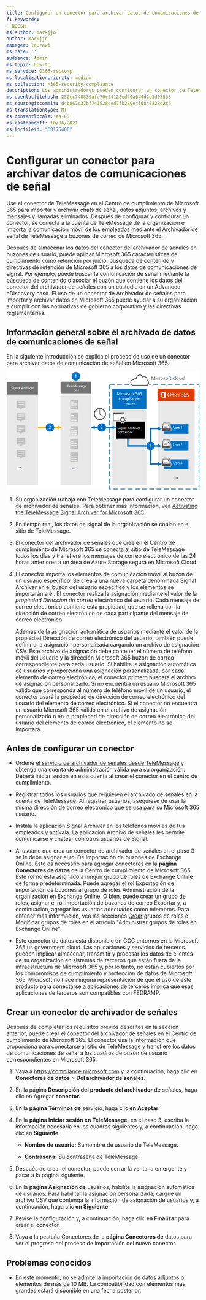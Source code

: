 ```yaml
---
title: Configurar un conector para archivar datos de comunicaciones de señal en Microsoft 365
f1.keywords:
- NOCSH
ms.author: markjjo
author: markjjo
manager: laurawi
ms.date: ''
audience: Admin
ms.topic: how-to
ms.service: O365-seccomp
ms.localizationpriority: medium
ms.collection: M365-security-compliance
description: Los administradores pueden configurar un conector de TeleMessage para importar y archivar datos de comunicaciones de señal en Microsoft 365. Esto le permite archivar datos de orígenes de datos de terceros en Microsoft 365 para que pueda usar características de cumplimiento como retención legal, búsqueda de contenido y directivas de retención para administrar los datos de terceros de su organización.
ms.openlocfilehash: 250ec748839afd70c24128ed70a644d2e3d05533
ms.sourcegitcommit: d4b867e37bf741528ded7fb289e4f6847228d2c5
ms.translationtype: MT
ms.contentlocale: es-ES
ms.lasthandoff: 10/06/2021
ms.locfileid: "60175400"
---
```

# <a name="set-up-a-connector-to-archive-signal-communications-data"></a>Configurar un conector para archivar datos de comunicaciones de señal

Use el conector de TeleMessage en el Centro de cumplimiento de Microsoft 365 para importar y archivar chats de señal, datos adjuntos, archivos y mensajes y llamadas eliminados. Después de configurar y configurar un conector, se conecta a la cuenta de TeleMessage de la organización e importa la comunicación móvil de los empleados mediante el Archivador de señal de TeleMessage a buzones de correo de Microsoft 365.

Después de almacenar los datos del conector del archivador de señales en buzones de usuario, puede aplicar Microsoft 365 características de cumplimiento como retención por juicio, búsqueda de contenido y directivas de retención de Microsoft 365 a los datos de comunicaciones de signal. Por ejemplo, puede buscar la comunicación de señal mediante la búsqueda de contenido o asociar el buzón que contiene los datos del conector del archivador de señales con un custodio en un Advanced eDiscovery caso. El uso de un conector de Archivador de señales para importar y archivar datos en Microsoft 365 puede ayudar a su organización a cumplir con las normativas de gobierno corporativo y las directivas reglamentarias.

## <a name="overview-of-archiving-signal-communications-data"></a>Información general sobre el archivado de datos de comunicaciones de señal

En la siguiente introducción se explica el proceso de uso de un conector para archivar datos de comunicación de señal en Microsoft 365.

![Flujo de trabajo de archivado de comunicaciones de señal.](../media/SignalConnectorWorkflow.png)

1. Su organización trabaja con TeleMessage para configurar un conector de archivador de señales. Para obtener más información, vea [Activating the TeleMessage Signal Archiver for Microsoft 365](https://www.telemessage.com/microsoft-365-activation-for-signal-archiver/).

2. En tiempo real, los datos de signal de la organización se copian en el sitio de TeleMessage.

3. El conector del archivador de señales que cree en el Centro de cumplimiento de Microsoft 365 se conecta al sitio de TeleMessage todos los días y transfiere los mensajes de correo electrónico de las 24 horas anteriores a un área de Azure Storage segura en Microsoft Cloud.

4. El conector importa los elementos de comunicación móvil al buzón de un usuario específico. Se creará una nueva carpeta denominada Signal Archiver en el buzón del usuario específico y los elementos se importarán a él. El conector realiza la asignación mediante el valor de la *propiedad Dirección de correo* electrónico del usuario. Cada mensaje de correo electrónico contiene esta propiedad, que se rellena con la dirección de correo electrónico de cada participante del mensaje de correo electrónico.

   Además de la asignación automática  de usuarios mediante el valor de la propiedad Dirección de correo electrónico del usuario, también puede definir una asignación personalizada cargando un archivo de asignación CSV. Este archivo de asignación debe contener el número de teléfono móvil del usuario y la dirección Microsoft 365 buzón de correo correspondiente para cada usuario. Si habilita la asignación automática de usuarios y proporciona una asignación personalizada, por cada elemento de correo electrónico, el conector primero buscará el archivo de asignación personalizado. Si no encuentra un usuario Microsoft 365 válido que corresponda al número de teléfono móvil de un usuario, el conector usará la propiedad de dirección de correo electrónico del usuario del elemento de correo electrónico. Si el conector no encuentra un usuario Microsoft 365 válido en el  archivo de asignación personalizado o en la propiedad de dirección de correo electrónico del usuario del elemento de correo electrónico, el elemento no se importará.

## <a name="before-you-set-up-a-connector"></a>Antes de configurar un conector

- Ordene [el servicio de archivador de señales desde TeleMessage](https://www.telemessage.com/mobile-archiver/order-mobile-archiver-for-o365/) y obtenga una cuenta de administración válida para su organización. Deberá iniciar sesión en esta cuenta al crear el conector en el centro de cumplimiento.

- Registrar todos los usuarios que requieren el archivado de señales en la cuenta de TeleMessage. Al registrar usuarios, asegúrese de usar la misma dirección de correo electrónico que se usa para su Microsoft 365 usuario.

- Instala la aplicación Signal Archiver en los teléfonos móviles de tus empleados y actívala. La aplicación Archivo de señales les permite comunicarse y chatear con otros usuarios de Signal.

- Al usuario que crea un conector de archivador de señales en el paso 3 se le debe asignar el rol De importación de buzones de Exchange Online. Esto es necesario para agregar conectores en la **página Conectores de datos** de la Centro de cumplimiento de Microsoft 365. Este rol no está asignado a ningún grupo de roles de Exchange Online de forma predeterminada. Puede agregar el rol Exportación de importación de buzones al grupo de roles Administración de la organización en Exchange Online. O bien, puede crear un grupo de roles, asignar el rol Importación de buzones de correo Exportar y, a continuación, agregar los usuarios adecuados como miembros. Para obtener más información, vea [](/Exchange/permissions-exo/role-groups#modify-role-groups) las secciones [Crear](/Exchange/permissions-exo/role-groups#create-role-groups) grupos de roles o Modificar grupos de roles en el artículo "Administrar grupos de roles en Exchange Online".

- Este conector de datos está disponible en GCC entornos en la Microsoft 365 us government cloud. Las aplicaciones y servicios de terceros pueden implicar almacenar, transmitir y procesar los datos de clientes de su organización en sistemas de terceros que están fuera de la infraestructura de Microsoft 365 y, por lo tanto, no están cubiertos por los compromisos de cumplimiento y protección de datos de Microsoft 365. Microsoft no hace ninguna representación de que el uso de este producto para conectarse a aplicaciones de terceros implica que esas aplicaciones de terceros son compatibles con FEDRAMP.

## <a name="create-a-signal-archiver-connector"></a>Crear un conector de archivador de señales

Después de completar los requisitos previos descritos en la sección anterior, puede crear el conector del archivador de señales en el Centro de cumplimiento de Microsoft 365. El conector usa la información que proporciona para conectarse al sitio de TeleMessage y transfiere los datos de comunicaciones de señal a los cuadros de buzón de usuario correspondientes en Microsoft 365.

1. Vaya a <https://compliance.microsoft.com> y, a continuación, haga clic en **Conectores de datos**  >  **Del archivador de señales**.

2. En la página **Descripción del producto del archivador** de señales, haga clic en Agregar **conector.**

3. En la **página Términos de** servicio, haga clic **en Aceptar**.

4. En la **página Iniciar sesión en TeleMessage,** en el paso 3, escriba la información necesaria en los cuadros siguientes y, a continuación, haga clic en **Siguiente**.

    - **Nombre de usuario:** Su nombre de usuario de TeleMessage.

    - **Contraseña:** Su contraseña de TeleMessage.

5. Después de crear el conector, puede cerrar la ventana emergente y pasar a la página siguiente.

6. En la **página Asignación de** usuarios, habilite la asignación automática de usuarios. Para habilitar la asignación personalizada, cargue un archivo CSV que contenga la información de asignación de usuarios y, a continuación, haga clic **en Siguiente**.

7. Revise la configuración y, a continuación, haga clic **en Finalizar** para crear el conector.

8. Vaya a la pestaña Conectores de la **página Conectores de** datos para ver el progreso del proceso de importación del nuevo conector.

## <a name="known-issues"></a>Problemas conocidos

- En este momento, no se admite la importación de datos adjuntos o elementos de más de 10 MB. La compatibilidad con elementos más grandes estará disponible en una fecha posterior.
